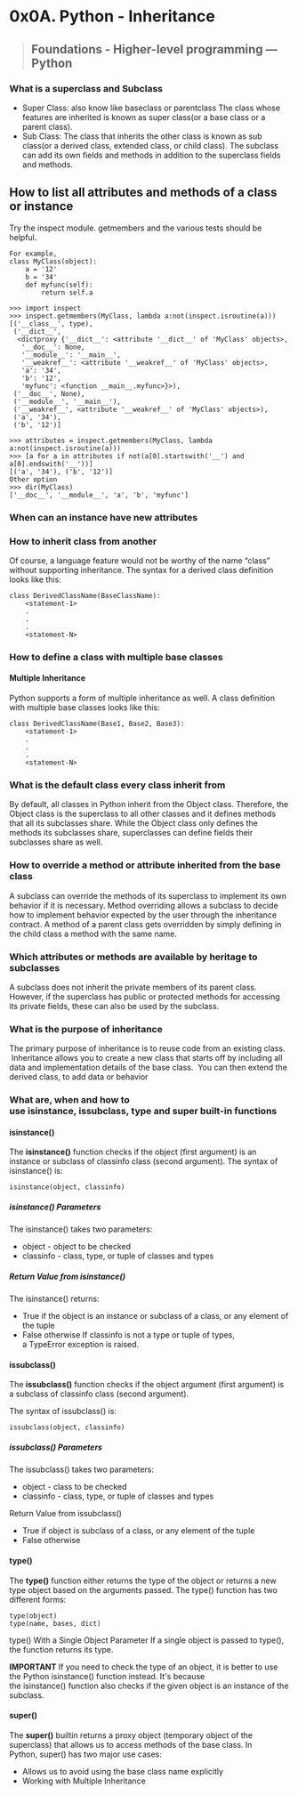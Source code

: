 # 0x0A. Python - Inheritance

> ## Foundations - Higher-level programming ― Python


### What is a superclass and Subclass
* Super Class: also know like baseclass or parentclass The class whose features are inherited is known as super class(or a base class or a parent class).
*  Sub Class: The class that inherits the other class is known as sub class(or a derived class, extended class, or child class). The subclass can add its own fields and methods in addition to the superclass fields and methods.

## How to list all attributes and methods of a class or instance

Try the inspect module. getmembers and the various tests should be helpful.
```
For example,
class MyClass(object):
    a = '12'
    b = '34'
    def myfunc(self):
        return self.a
```
```
>>> import inspect
>>> inspect.getmembers(MyClass, lambda a:not(inspect.isroutine(a)))
[('__class__', type),
 ('__dict__',
  <dictproxy {'__dict__': <attribute '__dict__' of 'MyClass' objects>,
   '__doc__': None,
   '__module__': '__main__',
   '__weakref__': <attribute '__weakref__' of 'MyClass' objects>,
   'a': '34',
   'b': '12',
   'myfunc': <function __main__.myfunc>}>),
 ('__doc__', None),
 ('__module__', '__main__'),
 ('__weakref__', <attribute '__weakref__' of 'MyClass' objects>),
 ('a', '34'),
 ('b', '12')]
```
```
>>> attributes = inspect.getmembers(MyClass, lambda a:not(inspect.isroutine(a)))
>>> [a for a in attributes if not(a[0].startswith('__') and a[0].endswith('__'))]
[('a', '34'), ('b', '12')]
Other option
>>> dir(MyClass)
['__doc__', '__module__', 'a', 'b', 'myfunc']
```

### When can an instance have new attributes
### How to inherit class from another

Of course, a language feature would not be worthy of the name “class” without supporting inheritance. The syntax for a derived class definition looks like this:
```
class DerivedClassName(BaseClassName):
    <statement-1>
    .
    .
    .
    <statement-N>
```
### How to define a class with multiple base classes

#### Multiple Inheritance

Python supports a form of multiple inheritance as well. A class definition with multiple base classes looks like this:
```
class DerivedClassName(Base1, Base2, Base3):
    <statement-1>
    .
    .
    .
    <statement-N>
```

### What is the default class every class inherit from
By default, all classes in Python inherit from the Object class. Therefore, the Object class is the superclass to all other classes and it defines methods that all its subclasses share. While the Object class only defines the methods its subclasses share, superclasses can define fields their subclasses share as well.
### How to override a method or attribute inherited from the base class
A subclass can override the methods of its superclass to implement its own behavior if it is necessary. Method overriding allows a subclass to decide how to implement behavior expected by the user through the inheritance contract.
A method of a parent class gets overridden by simply defining in the child class a method with the same name.
### Which attributes or methods are available by heritage to subclasses
A subclass does not inherit the private members of its parent class. However, if the superclass has public or protected methods for accessing its private fields, these can also be used by the subclass.
### What is the purpose of inheritance
The primary purpose of inheritance is to reuse code from an existing class.  Inheritance allows you to create a new class that starts off by including all data and implementation details of the base class.  You can then extend the derived class, to add data or behavior

### What are, when and how to use isinstance, issubclass, type and super built-in functions

#### isinstance()

The __isinstance()__ function checks if the object (first argument) is an instance or subclass of classinfo class (second argument).
The syntax of isinstance() is:
```
isinstance(object, classinfo)
```

##### isinstance() Parameters
The isinstance() takes two parameters:
* object - object to be checked
* classinfo - class, type, or tuple of classes and types

##### Return Value from isinstance()
The isinstance() returns:
* True if the object is an instance or subclass of a class, or any element of the tuple
* False otherwise
If classinfo is not a type or tuple of types, a TypeError exception is raised.

#### issubclass()

The __issubclass()__ function checks if the object argument (first argument) is a subclass of classinfo class (second argument).

The syntax of issubclass() is:
```
issubclass(object, classinfo)
```

##### issubclass() Parameters
The issubclass() takes two parameters:
* object - class to be checked
* classinfo - class, type, or tuple of classes and types

Return Value from issubclass()

* True if object is subclass of a class, or any element of the tuple
* False otherwise

#### type()
The __type()__ function either returns the type of the object or returns a new type object based on the arguments passed.
The type() function has two different forms:
```
type(object)
type(name, bases, dict)
```
type() With a Single Object Parameter
If a single object is passed to type(), the function returns its type.

__IMPORTANT__ If you need to check the type of an object, it is better to use the Python isinstance() function instead. It's because the isinstance() function also checks if the given object is an instance of the subclass.


#### super()
The __super()__ builtin returns a proxy object (temporary object of the superclass) that allows us to access methods of the base class.
In Python, super() has two major use cases:
* Allows us to avoid using the base class name explicitly
* Working with Multiple Inheritance
